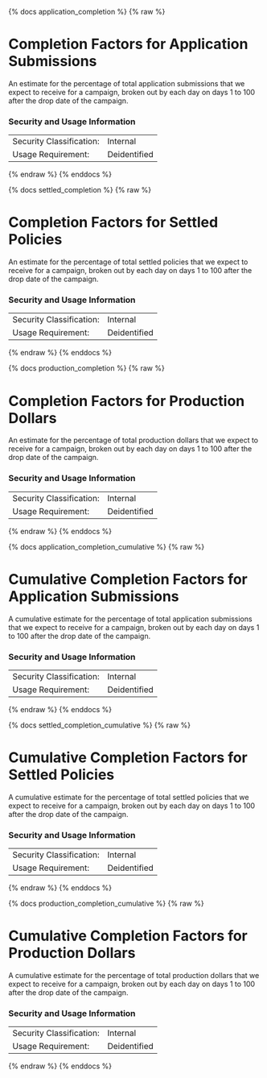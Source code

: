 {% docs application_completion %}
{% raw %}

<a name="application_completion"></a>
# Completion Factors for Application Submissions
An estimate for the percentage of total application submissions that we expect to receive for a
campaign, broken out by each day on days 1 to 100 after the drop date of the campaign.

### Security and Usage Information
|     |     |
| --- | --- |
| Security Classification: | Internal |
| Usage Requirement:       | Deidentified |

{% endraw %}
{% enddocs %}

{% docs settled_completion %}
{% raw %}

<a name="settled_completion"></a>
# Completion Factors for Settled Policies
An estimate for the percentage of total settled policies that we expect to receive for a
campaign, broken out by each day on days 1 to 100 after the drop date of the campaign.

### Security and Usage Information
|     |     |
| --- | --- |
| Security Classification: | Internal |
| Usage Requirement:       | Deidentified |

{% endraw %}
{% enddocs %}

{% docs production_completion %}
{% raw %}

<a name="production_completion"></a>
# Completion Factors for Production Dollars
An estimate for the percentage of total production dollars that we expect to receive for a
campaign, broken out by each day on days 1 to 100 after the drop date of the campaign.

### Security and Usage Information
|     |     |
| --- | --- |
| Security Classification: | Internal |
| Usage Requirement:       | Deidentified |

{% endraw %}
{% enddocs %}

{% docs application_completion_cumulative %}
{% raw %}

<a name="application_completion_cumulative"></a>
# Cumulative Completion Factors for Application Submissions
A cumulative estimate for the percentage of total application submissions that we expect to receive
for a campaign, broken out by each day on days 1 to 100 after the drop date of the campaign.

### Security and Usage Information
|     |     |
| --- | --- |
| Security Classification: | Internal |
| Usage Requirement:       | Deidentified |

{% endraw %}
{% enddocs %}

{% docs settled_completion_cumulative %}
{% raw %}

<a name="settled_completion_cumulative"></a>
# Cumulative Completion Factors for Settled Policies
A cumulative estimate for the percentage of total settled policies that we expect to receive for 
a campaign, broken out by each day on days 1 to 100 after the drop date of the campaign.

### Security and Usage Information
|     |     |
| --- | --- |
| Security Classification: | Internal |
| Usage Requirement:       | Deidentified |

{% endraw %}
{% enddocs %}

{% docs production_completion_cumulative %}
{% raw %}

<a name="production_completion_cumulative"></a>
# Cumulative Completion Factors for Production Dollars
A cumulative estimate for the percentage of total production dollars that we expect to receive for 
a campaign, broken out by each day on days 1 to 100 after the drop date of the campaign.

### Security and Usage Information
|     |     |
| --- | --- |
| Security Classification: | Internal |
| Usage Requirement:       | Deidentified |

{% endraw %}
{% enddocs %}
